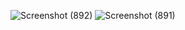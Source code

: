 ![Screenshot (892)](https://github.com/user-attachments/assets/41b5b694-a527-4bcd-91d5-ebd6c439f231)
![Screenshot (891)](https://github.com/user-attachments/assets/afdc5aad-961b-4880-9299-6f0e1f048291)
